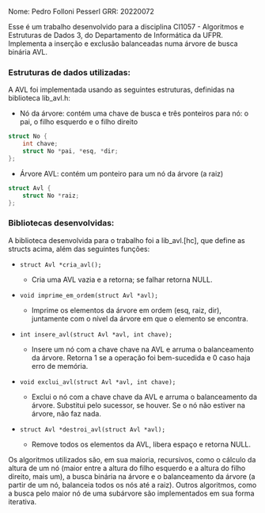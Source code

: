 Nome: Pedro Folloni Pesserl
GRR: 20220072

Esse é um trabalho desenvolvido para a disciplina CI1057 - Algoritmos e Estruturas de Dados 3, do Departamento de Informática da UFPR. Implementa a inserção e exclusão balanceadas numa árvore de busca binária AVL.


### Estruturas de dados utilizadas:

A AVL foi implementada usando as seguintes estruturas, definidas na biblioteca lib_avl.h:

- Nó da árvore: contém uma chave de busca e três ponteiros para nó: o pai, o filho esquerdo e o filho direito
```c
struct No {
    int chave;
    struct No *pai, *esq, *dir;
};
```

- Árvore AVL: contém um ponteiro para um nó da árvore (a raiz)
```c
struct Avl {
    struct No *raiz;
};
```

### Bibliotecas desenvolvidas:

A biblioteca desenvolvida para o trabalho foi a lib_avl.[hc], que define as structs acima, além das seguintes funções:
- `struct Avl *cria_avl();`
    - Cria uma AVL vazia e a retorna; se falhar retorna NULL.

- `void imprime_em_ordem(struct Avl *avl);`
    - Imprime os elementos da árvore em ordem (esq, raiz, dir), juntamente com o nível da árvore em que o elemento se encontra.

- `int insere_avl(struct Avl *avl, int chave);`
    - Insere um nó com a chave chave na AVL e arruma o balanceamento da árvore. Retorna 1 se a operação foi bem-sucedida e 0 caso haja erro de memória.

- `void exclui_avl(struct Avl *avl, int chave);`
    - Exclui o nó com a chave chave da AVL e arruma o balanceamento da árvore. Substitui pelo sucessor, se houver. Se o nó não estiver na árvore, não faz nada.

- `struct Avl *destroi_avl(struct Avl *avl);`
    - Remove todos os elementos da AVL, libera espaço e retorna NULL.

Os algoritmos utilizados são, em sua maioria, recursivos, como o cálculo da altura de um nó (maior entre a altura do filho esquerdo e a altura do filho direito, mais um), a busca binária na árvore e o balanceamento da árvore (a partir de um nó, balanceia todos os nós até a raiz). Outros algoritmos, como a busca pelo maior nó de uma subárvore são implementados em sua forma iterativa.
